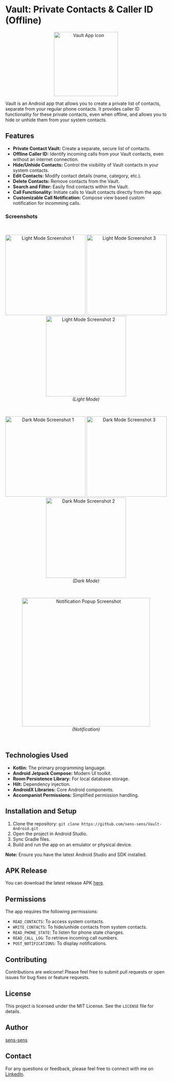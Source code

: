 # Vault: Private Contacts & Caller ID (Offline)

<p align="center">
  <img src="assets/app_icon.png" alt="Vault App Icon" width="200">
</p>

Vault is an Android app that allows you to create a private list of contacts, separate from your
regular phone contacts. It provides caller ID functionality for these private contacts, even when
offline, and allows you to hide or unhide them from your system contacts.

## Features

* **Private Contact Vault:** Create a separate, secure list of contacts.
* **Offline Caller ID:** Identify incoming calls from your Vault contacts, even without an internet
  connection.
* **Hide/Unhide Contacts:** Control the visibility of Vault contacts in your system contacts.
* **Edit Contacts:** Modify contact details (name, category, etc.).
* **Delete Contacts:** Remove contacts from the Vault.
* **Search and Filter:** Easily find contacts within the Vault.
* **Call Functionality:** Initiate calls to Vault contacts directly from the app.
* **Customizable Call Notification:** Compose view based custom notification for incomming calls.

### Screenshots

<br>
<p align="center">
  <img src="assets/screenshots/vault_screen_light.png" alt="Light Mode Screenshot 1" width="250">
  <img src="assets/screenshots/vault_screen_swipe_light.png" alt="Light Mode Screenshot 3" width="250">
  <img src="assets/screenshots/add_contacts_light.png" alt="Light Mode Screenshot 2" width="250">
  <br>
  <i>(Light Mode)</i>
</p>

<br>
<p align="center">
  <img src="assets/screenshots/vault_screen_dark.png" alt="Dark Mode Screenshot 1" width="250">
  <img src="assets/screenshots/vault_screen_swipe_dark.png" alt="Dark Mode Screenshot 3" width="250">
  <img src="assets/screenshots/add_contacts_dark.png" alt="Dark Mode Screenshot 2" width="250">
  <br>
  <i>(Dark Mode)</i>
</p>
<br>
<p align="center">
  <img align="top" src="assets/screenshots/popup.png" alt="Notification Popup Screenshot" width="400">
  <br>
<i>(Notification)</i>
</p>
<br>

## Technologies Used

* **Kotlin:** The primary programming language.
* **Android Jetpack Compose:** Modern UI toolkit.
* **Room Persistence Library:** For local database storage.
* **Hilt:** Dependency injection.
* **AndroidX Libraries:** Core Android components.
* **Accompanist Permissions:** Simplified permission handling.

## Installation and Setup

1. Clone the repository: `git clone https://github.com/sens-sens/Vault-Android.git`
2. Open the project in Android Studio.
3. Sync Gradle files.
4. Build and run the app on an emulator or physical device.

**Note:** Ensure you have the latest Android Studio and SDK installed.

## APK Release

You can download the latest release APK [here](assets/vault-release.apk).

## Permissions

The app requires the following permissions:

* `READ_CONTACTS`: To access system contacts.
* `WRITE_CONTACTS`: To hide/unhide contacts from system contacts.
* `READ_PHONE_STATE`: To listen for phone state changes.
* `READ_CALL_LOG`: To retrieve incoming call numbers.
* `POST_NOTIFICATIONS`: To display notifications.

## Contributing

Contributions are welcome! Please feel free to submit pull requests or open issues for bug fixes or
feature requests.

## License

This project is licensed under the MIT License. See the `LICENSE` file for details.

## Author

[sens-sens](https://github.com/sens-sens)

## Contact

For any questions or feedback, please feel free to connect with me
on [LinkedIn](https://www.linkedin.com/in/senthil-sens/).